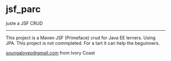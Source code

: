 # jsf_parc
juste a JSF CRUD
**********************************************************************
This project is a Maven JSF (Primeface) crud for Java EE lerners.
Using JPA. This project is not commpleted. For a tart it can help the beguinners.

soungaloyeo@gmail.com from Ivory Coast
